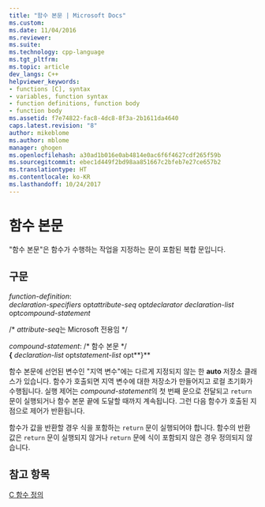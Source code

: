 ```yaml
---
title: "함수 본문 | Microsoft Docs"
ms.custom: 
ms.date: 11/04/2016
ms.reviewer: 
ms.suite: 
ms.technology: cpp-language
ms.tgt_pltfrm: 
ms.topic: article
dev_langs: C++
helpviewer_keywords:
- functions [C], syntax
- variables, function syntax
- function definitions, function body
- function body
ms.assetid: f7e74822-fac8-4dc8-8f3a-2b1611da4640
caps.latest.revision: "8"
author: mikeblome
ms.author: mblome
manager: ghogen
ms.openlocfilehash: a30ad1b016e0ab4814e0ac6f6f4627cdf265f59b
ms.sourcegitcommit: ebec1d449f2bd98aa851667c2bfeb7e27ce657b2
ms.translationtype: HT
ms.contentlocale: ko-KR
ms.lasthandoff: 10/24/2017
---
```

# <a name="function-body"></a>함수 본문
"함수 본문"은 함수가 수행하는 작업을 지정하는 문이 포함된 복합 문입니다.  
  
## <a name="syntax"></a>구문  
 *function-definition*:  
 *declaration-specifiers* opt*attribute-seq* opt*declarator declaration-list* opt*compound-statement*  
  
 /\* *attribute-seq*는 Microsoft 전용임 */  
  
 *compound-statement*: /\* 함수 본문 \*/  
 **{**  *declaration-list* opt*statement-list* opt**}**  
  
 함수 본문에 선언된 변수인 "지역 변수"에는 다르게 지정되지 않는 한 **auto** 저장소 클래스가 있습니다. 함수가 호출되면 지역 변수에 대한 저장소가 만들어지고 로컬 초기화가 수행됩니다. 실행 제어는 *compound-statement*의 첫 번째 문으로 전달되고 `return` 문이 실행되거나 함수 본문 끝에 도달할 때까지 계속됩니다. 그런 다음 함수가 호출된 지점으로 제어가 반환됩니다.  
  
 함수가 값을 반환할 경우 식을 포함하는 `return` 문이 실행되어야 합니다. 함수의 반환 값은 `return` 문이 실행되지 않거나 `return` 문에 식이 포함되지 않은 경우 정의되지 않습니다.  
  
## <a name="see-also"></a>참고 항목  
 [C 함수 정의](../c-language/c-function-definitions.md)